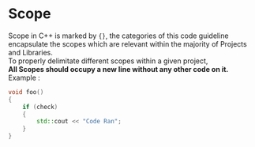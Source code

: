 # Scope

Scope in C++ is marked by `{}`, the categories of this code guideline encapsulate the scopes which are relevant within the majority of Projects and Libraries.  
To properly delimitate different scopes within a given project,  
**All Scopes should occupy a new line without any other code on it.**  
Example :
``` cpp linenums="1"
void foo()
{
	if (check)
	{
		std::cout << "Code Ran";
	}
}
```